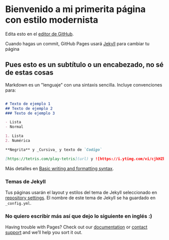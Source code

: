 # Bienvenido a mi primerita página con estilo modernista

Edita esto en el [editor de GitHub](https://github.com/tgp034/tgp034.github.io/edit/main/README.md).

Cuando hagas un commit, GitHub Pages usará [Jekyll](https://jekyllrb.com/) para cambiar tu página

## Pues esto es un subtítulo o un encabezado, no sé de estas cosas

Markdown es un "lenguaje" con una sintaxis sencilla. Incluye convenciones para:

```markdown

# Texto de ejemplo 1
## Texto de ejemplo 2
### Texto de ejemplo 3

- Lista
- Normal

1. Lista
2. Numérica

**Negrita** y _Cursiva_ y texto de `Codigo` 

[https://tetris.com/play-tetris](url) y ![https://i.ytimg.com/vi/cjkHZhN0Xkk/maxresdefault.jpg](src)
```

Más detalles en [Basic writing and formatting syntax](https://docs.github.com/en/github/writing-on-github/getting-started-with-writing-and-formatting-on-github/basic-writing-and-formatting-syntax).

### Temas de Jekyll 

Tus páginas usarán el layout y estilos del tema de Jekyll seleccionado en [repository settings](https://github.com/tgp034/tgp034.github.io/settings/pages). El nombre de este tema de  Jekyll se ha guardado en `_config.yml`.

### No quiero escribir más así que dejo lo siguiente en inglés :)

Having trouble with Pages? Check out our [documentation](https://docs.github.com/categories/github-pages-basics/) or [contact support](https://support.github.com/contact) and we’ll help you sort it out.
